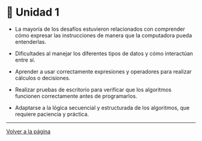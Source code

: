 # 🧠 Unidad 1

  - La mayoría de los desafíos estuvieron relacionados con comprender cómo expresar las instrucciones de manera que la computadora pueda entenderlas.

  - Dificultades al manejar los diferentes tipos de datos y cómo interactúan entre sí.

  - Aprender a usar correctamente expresiones y operadores para realizar cálculos o decisiones.

  - Realizar pruebas de escritorio para verificar que los algoritmos funcionen correctamente antes de programarlos.

  - Adaptarse a la lógica secuencial y estructurada de los algoritmos, que requiere paciencia y práctica.

---

[Volver a la página](https://github.com/eduardo2006soto-dot/Teoria-de-la-programacion/blob/main/unidad.md)
